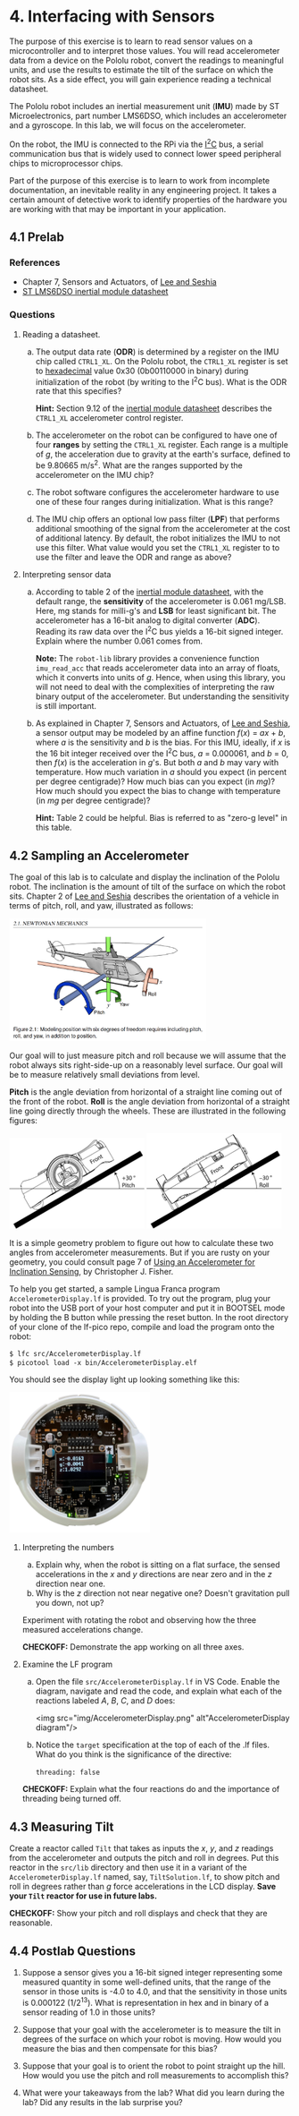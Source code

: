 # 4. Interfacing with Sensors

The purpose of this exercise is to learn to read sensor values on a microcontroller and to interpret those values. You will read accelerometer data from a device on the Pololu robot, convert the readings to meaningful units, and use the results to estimate the tilt of the surface on which the robot sits. As a side effect, you will gain experience reading a technical datasheet.

The Pololu robot includes an inertial measurement unit (**IMU**) made by ST Microelectronics, part number LMS6DSO, which includes an accelerometer and a gyroscope. In this lab, we will focus on the accelerometer.

On the robot, the IMU is connected to the RPi via the [I<sup>2</sup>C](https://en.wikipedia.org/wiki/I²C) bus, a serial communication bus that is widely used to connect lower speed peripheral chips to microprocessor chips.

Part of the purpose of this exercise is to learn to work from incomplete documentation, an inevitable reality in any engineering project. It takes a certain amount of detective work to identify properties of the hardware you are working with that may be important in your application.

## 4.1 Prelab

### References

* Chapter 7, Sensors and Actuators, of [Lee and Seshia](https://leeseshia.org)
* [ST LMS6DSO inertial module datasheet](https://www.pololu.com/file/0J1899/lsm6dso.pdf)

### Questions

<style type="text/css">
    ol ol { list-style-type: lower-alpha; }
</style>

1. Reading a datasheet.
    1. The output data rate (**ODR**) is determined by a register on the IMU chip called `CTRL1_XL`. On the Pololu robot, the `CTRL1_XL` register is set to [hexadecimal](https://en.wikipedia.org/wiki/Hexadecimal) value 0x30 (0b00110000 in binary) during initialization of the robot (by writing to the I<sup>2</sup>C bus).  What is the ODR rate that this specifies?
    
        **Hint:** Section 9.12 of the [inertial module datasheet](https://www.pololu.com/file/0J1899/lsm6dso.pdf) describes the `CTRL1_XL` accelerometer control register.
        
    2. The accelerometer on the robot can be configured to have one of four **ranges** by setting the `CTRL1_XL` register.  Each range is a multiple of _g_, the acceleration due to gravity at the earth's surface, defined to be 9.80665 m/s<sup>2</sup>. What are the ranges supported by the accelerometer on the IMU chip?

    3. The robot software configures the accelerometer hardware to use one of these four ranges during initialization. What is this range?         

    4. The IMU chip offers an optional low pass filter (**LPF**) that performs additional smoothing of the signal from the accelerometer at the cost of additional latency. By default, the robot initializes the IMU to not use this filter. What value would you set the `CTRL1_XL` register to to use the filter and leave the ODR and range as above?  

2. Interpreting sensor data
    1. According to table 2 of the [inertial module datasheet](https://www.pololu.com/file/0J1899/lsm6dso.pdf), with the default range, the **sensitivity** of the accelerometer is 0.061 mg/LSB. Here, mg stands for milli-g's and **LSB** for least significant bit. The accelerometer has a 16-bit analog to digital converter (**ADC**). Reading its raw data over the I<sup>2</sup>C bus yields a 16-bit signed integer. Explain where the number 0.061 comes from.
    
        **Note:** The `robot-lib` library provides a convenience function `imu_read_acc` that reads accelerometer data into an array of floats, which it converts into units of _g_. Hence, when using this library, you will not need to deal with the complexities of interpreting the raw binary output of the accelerometer. But understanding the sensitivity is still important.

    2. As explained in Chapter 7, Sensors and Actuators, of [Lee and Seshia](https://leeseshia.org), a sensor output may be modeled by an affine function _f_(_x_) = _ax_ + _b_, where _a_ is the sensitivity and _b_ is the bias.  For this IMU, ideally, if _x_ is the 16 bit integer received over the I<sup>2</sup>C bus, _a_ = 0.000061, and _b_ = 0, then _f_(_x_) is the acceleration in _g_'s.  But both _a_ and _b_ may vary with temperature. How much variation  in _a_ should you expect (in percent per degree centigrade)?  How much bias can you expect (in _mg_)?  How much should you expect the bias to change with temperature (in _mg_ per degree centigrade)?

        **Hint:** Table 2 could be helpful. Bias is referred to as "zero-g level" in this table.
        
## 4.2 Sampling an Accelerometer

The goal of this lab is to calculate and display the inclination of the Pololu robot. The inclination is the amount of tilt of the surface on which the robot sits. Chapter 2 of [Lee and Seshia](https://leeseshia.org) describes the orientation of a vehicle in terms of pitch, roll, and yaw, illustrated as follows:

<img alt="Pitch, Roll, and Yaw" src="img/PitchRollYaw.png" width=70%/>

Our goal will to just measure pitch and roll because we will assume that the robot always sits right-side-up on a reasonably level surface. Our goal will be to measure relatively small deviations from level.

**Pitch** is the angle deviation from horizontal of a straight line coming out of the front of the robot. **Roll** is the angle deviation from horizontal of a straight line going directly through the wheels.  These are illustrated in the following figures:

<img alt="Pitch" src="img/3pi-2040-pitch.png" width=48%/>
<img alt="Roll" src="img/3pi-2040-roll.png" width=48%/>

It is a simple geometry problem to figure out how to calculate these two angles from accelerometer measurements. But if you are rusty on your geometry, you could consult page 7 of [Using an Accelerometer for Inclination Sensing](https://www.analog.com/en/app-notes/an-1057.html), by Christopher J. Fisher.

To help you get started, a sample Lingua Franca program `AccelerometerDisplay.lf` is provided. To try out the program, plug your robot into the USB port of your host computer and put it in BOOTSEL mode by holding the B button while pressing the reset button.  In the root directory of your clone of the lf-pico repo, compile and load the program onto the robot:

```
$ lfc src/AccelerometerDisplay.lf
$ picotool load -x bin/AccelerometerDisplay.elf
```

You should see the display light up looking something like this:

<img alt="AccelerometerDisplay Photo" src="img/AccelerometerDisplayPhoto.jpg" width=50%/>

1. Interpreting the numbers
    1. Explain why, when the robot is sitting on a flat surface, the sensed accelerations in the _x_ and _y_ directions are near zero and in the _z_ direction near one.
    2. Why is the _z_ direction not near negative one? Doesn't gravitation pull you down, not up?
    
    Experiment with rotating the robot and observing how the three measured accelerations change.
    
    **CHECKOFF:** Demonstrate the app working on all three axes.

2. Examine the LF program
    1. Open the file `src/AccelerometerDisplay.lf` in VS Code. Enable the diagram, navigate and read the code, and explain what each of the reactions labeled _A_, _B_, _C_, and _D_ does:

        <img src="img/AccelerometerDisplay.png" alt"AccelerometerDisplay diagram"/>

    2. Notice the `target` specification at the top of each of the .lf files.  What do you think is the significance of the directive:
    
        ```threading: false```
        
    **CHECKOFF:** Explain what the four reactions do and the importance of threading being turned off.

## 4.3 Measuring Tilt

Create a reactor called `Tilt` that takes as inputs the _x_, _y_, and _z_ readings from the accelerometer and outputs the pitch and roll in degrees. Put this reactor in the `src/lib` directory and then use it in a variant of the `AccelerometerDisplay.lf` named, say, `TiltSolution.lf`, to show pitch and roll in degrees rather than _g_ force accelerations in the LCD display. **Save your `Tilt` reactor for use in future labs.**

**CHECKOFF:** Show your pitch and roll displays and check that they are reasonable.


## 4.4 Postlab Questions

1. Suppose a sensor gives you a 16-bit signed integer representing some measured quantity in some well-defined units, that the range of the sensor in those units is -4.0 to 4.0, and that the sensitivity in those units is 0.000122 (1/2<sup>13</sup>). What is representation in hex and in binary of a sensor reading of 1.0 in those units?

2. Suppose that your goal with the accelerometer is to measure the tilt in degrees of the surface on which your robot is moving.  How would you measure the bias and then compensate for this bias?

3. Suppose that your goal is to orient the robot to point straight up the hill. How would you use the pitch and roll measurements to accomplish this?

4. What were your takeaways from the lab? What did you learn during the lab? Did any results in the lab surprise you?